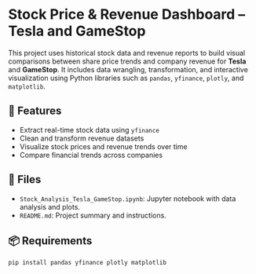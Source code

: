 # Stock Price & Revenue Dashboard – Tesla and GameStop

This project uses historical stock data and revenue reports to build visual comparisons between share price trends and company revenue for **Tesla** and **GameStop**. It includes data wrangling, transformation, and interactive visualization using Python libraries such as `pandas`, `yfinance`, `plotly`, and `matplotlib`.

## 🔧 Features

- Extract real-time stock data using `yfinance`
- Clean and transform revenue datasets
- Visualize stock prices and revenue trends over time
- Compare financial trends across companies

## 📁 Files

- `Stock_Analysis_Tesla_GameStop.ipynb`: Jupyter notebook with data analysis and plots.
- `README.md`: Project summary and instructions.

## 📦 Requirements

```bash
pip install pandas yfinance plotly matplotlib
